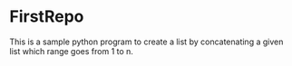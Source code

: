 # FirstRepo
This is a sample python program to create a list by concatenating a given list which range goes from 1 to n.
